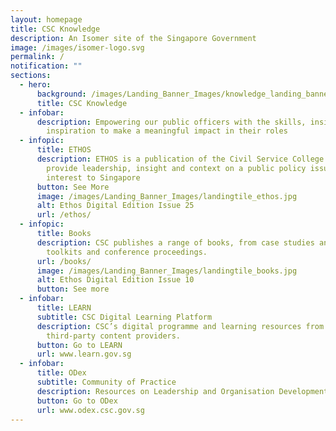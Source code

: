 ```yaml
---
layout: homepage
title: CSC Knowledge
description: An Isomer site of the Singapore Government
image: /images/isomer-logo.svg
permalink: /
notification: ""
sections:
  - hero:
      background: /images/Landing_Banner_Images/knowledge_landing_banner_01.jpg
      title: CSC Knowledge
  - infobar:
      description: Empowering our public officers with the skills, insights and
        inspiration to make a meaningful impact in their roles
  - infopic:
      title: ETHOS
      description: ETHOS is a publication of the Civil Service College aiming to
        provide leadership, insight and context on a public policy issues of
        interest to Singapore
      button: See More
      image: /images/Landing_Banner_Images/landingtile_ethos.jpg
      alt: Ethos Digital Edition Issue 25
      url: /ethos/
  - infopic:
      title: Books
      description: CSC publishes a range of books, from case studies and primers, to
        toolkits and conference proceedings.
      url: /books/
      image: /images/Landing_Banner_Images/landingtile_books.jpg
      alt: Ethos Digital Edition Issue 10
      button: See more
  - infobar:
      title: LEARN
      subtitle: CSC Digital Learning Platform
      description: CSC’s digital programme and learning resources from renowned
        third-party content providers.
      button: Go to LEARN
      url: www.learn.gov.sg
  - infobar:
      title: ODex
      subtitle: Community of Practice
      description: Resources on Leadership and Organisation Development
      button: Go to ODex
      url: www.odex.csc.gov.sg
---
```

